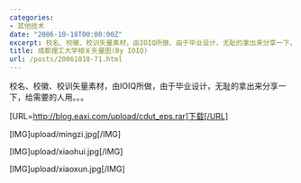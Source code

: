 ```yaml
---
categories:
- 其他技术
date: "2006-10-18T00:00:00Z"
excerpt: 校名、校徽、校训矢量素材，由IOIQ所做，由于毕业设计，无耻的拿出来分享一下，给需要的人用。。。
title: 成都理工大学相关矢量图(By IOIQ)
url: /posts/20061018-71.html
---
```

校名、校徽、校训矢量素材，由IOIQ所做，由于毕业设计，无耻的拿出来分享一下，给需要的人用。。。

[URL=http://blog.eaxi.com/upload/cdut_eps.rar]下载[/URL]

[IMG]upload/mingzi.jpg[/IMG]

[IMG]upload/xiaohui.jpg[/IMG]

[IMG]upload/xiaoxun.jpg[/IMG]